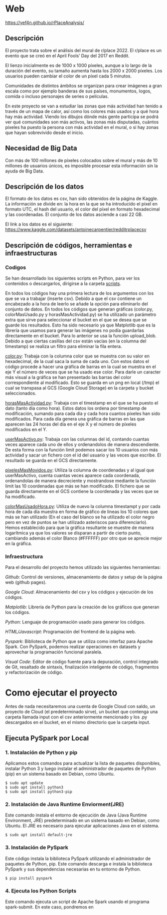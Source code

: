 
# Web
https://yef4n.github.io/rPlaceAnalysis/

## Descripción
El proyecto trata sobre el análisis del mural de r/place 2022. El r/place es un evento que se creó en el April Fools’ Day del 2017 en Reddit.

El lienzo inicialmente es de 1000 x 1000 píxeles, aunque a lo largo de la duración del evento, su tamaño aumenta hasta los 2000 x 2000 píxeles. Los usuarios pueden cambiar el color de un píxel cada 5 minutos.

Comunidades de distintos ámbitos se organizan para crear imágenes a gran escala como por ejemplo banderas de sus países, monumentos, logos, comida o incluso personajes de series o películas.

En este proyecto se van a estudiar las zonas que más actividad han tenido a través de un mapa de calor, así como los colores más usados y a qué hora hay más actividad. Viendo los dibujos dónde más gente participa se podrá ver qué comunidades son más activos, las zonas más disputadas, cuántos píxeles ha puesto la persona con más actividad en el mural, o si hay zonas que hayan sobrevivido desde el inicio.

## Necesidad de Big Data
Con más de 100 millones de píxeles colocados sobre el mural y más de 10 millones de usuarios únicos, es imposible procesar esta información sin la ayuda de Big Data.

## Descripción de los datos
El formato de los datos es csv, han sido obtenidos de la página de Kaggle. La información se divide en: la hora en la que se ha introducido el píxel en formato UTC, el hash del usuario, el color del píxel en formato hexadecimal y las coordenadas. El conjunto de los datos asciende a casi 22 GB.

El link a los datos es el siguiente: https://www.kaggle.com/datasets/antoinecarpentier/redditrplacecsv

## Descripción de códigos, herramientas e infraestructuras

### Codigos
Se han desarrollado los siguientes scripts en Python, para ver los contenidos o descargarlos, dirigirse a la carpeta [scripts](/scripts).

En todos los códigos hay una primera lectura de los argumentos con los que se va a trabajar (inserte csv). Debido a que el csv contiene un encabezado a la hora de leerlo se añade la opción para eliminarlo del conjunto de datos.
En todos los códigos que generan gráficas (color.py, colorMasUsado.py y  horasMasActividad.py) se ha utilizado un parámetro extra que sirve para seleccionar el bucket en el que se desea que se guarde los resultados. Esto ha sido necesario ya que Matplotlib que es la librería que usamos para generar las imágenes no podía guardarlas directamente en el bucket. Para lo anterior se usa la función upload_blob.
Debido a que ciertas casillas del csv están vacías (en la columna del timestamp) se realiza un filtro para eliminar la fila entera.

[color.py](/scripts/color.py): Trabaja con la columna color que se muestra con su valor en hexadecimal, de la cual saca la suma de cada uno. Con estos datos el código procede a hacer una gráfica de barras en la cual se muestra en el eje Y el número de veces que se ha usado ese color. Para darle un caracter más visual a la gráfica se han presentado las barras del color correspondiente al modificado. Esto se guarda en un png en local (/tmp) el cual se transpasa al GCS (Google Cloud Storage) en la carpeta y bucket seleccionados.

[horasMasActividad.py](scripts/horasMasActividad.py): Trabaja con el timestamp en el que se ha puesto el dato (tanto dia como hora). Estos datos los ordena por timestamp de modificación, sumando para cada día y cada hora cuantos píxeles han sido modificados. Para cada día genera una gráfica de barras en las que aparecen las 24 horas del día en el eje X y el número de píxeles modificados en el Y.

[userMasActivo.py](scripts/userMasActivo.py): Trabaja con las columnas del id, contando cuantas veces aparece cada uno de ellos y ordenandolos de manera descendiente. De esta forma con la función limit podemos sacar los 10 usuarios con más actividad y sacar un fichero con el id del usuario y las veces que escribe. El resultado se guarda en el GCS directamente.

[pixelesMasMovidos.py](scripts/pixelesMasMovidos.py): Utiliza la columna de coordenadas y al igual que userMasActivo, cuenta cuantas veces aparece cada coordenada, ordenandolas de manera decreciente y mostrandose mediante la función limit las 10 coordenadas que más se han modificado. El fichero que se guarda directamente en el GCS contiene la coordenada y las veces que se ha modificado.

[colorMasUsadoHora.py](scripts/colorMasUsadoHora.py): Utiliza de nuevo la columna timestampt y por cada hora de cada día muestra en forma de gráfico de lineas los 10 colores que más se han utilizado (En el caso del blanco se ha utilizado el color negro pero en vez de puntos se han utilizado asteriscos para diferenciarlo). Hemos establecido para que la gráfica resultante se muestre de manera logarítmica ya que los valores se disparan a partir de cierto punto, cambiando además el color Blanco (#FFFFFF) por otro que se aprecie mejor en la gráfica.

### Infraestructura
Para el desarrollo del proyecto hemos utilizado las siguientes herramientas:

_Github_: Control de versiones, almacenamiento de datos y setup de la página web (github pages).

_Google Cloud_: Almacenamiento del csv y los códigos y ejecución de los códigos.

_Matplotlib_: Librería de Python para la creación de los gráficos que generan los códigos.

_Python_: Lenguaje de programación usado para generar los códigos.

_HTML/Javascript_: Programación del frontend de la página web.

_Pyspark_: Biblioteca de Python que se utiliza como interfaz para Apache Spark. Con PySpark, podemos realizar operaciones en datasets y aprovechar la programación funcional paralela.

_Visual Code_: Editor de código fuente para la depuración, control integrado de Git, resaltado de sintaxis, finalización inteligente de código, fragmentos y refactorización de código.

# Como ejecutar el proyecto
Antes de nada necesitaremos una cuenta de Google Cloud con saldo, un proyecto de Cloud (el predeterminado sirve), un bucket que contenga una carpeta llamada input con el csv anteriormente mencionado y los .py descargados en el bucket, en el mismo directorio que la carpeta input.

## Ejecuta PySpark por  Local
### 1. Instalación de Python y pip
Aplicamos estos comandos para actualizar la lista de paquetes disponibles, instalar Python 3 y luego instalar el administrador de paquetes de Python (pip) en un sistema basado en Debian, como Ubuntu.


```
$ sudo apt update
$ sudo apt install python3
$ sudo apt install python3-pip
```
### 2. Instalación de Java Runtime Enviorment(JRE)
Este comando instala el entorno de ejecución de Java (Java Runtime Environment, JRE) predeterminado en un sistema basado en Debian, como Ubuntu. El JRE es necesario para ejecutar aplicaciones Java en el sistema.

```$ sudo apt install default-jre```
### 3. Instalación de PySpark
Este código instala la biblioteca PySpark utilizando el administrador de paquetes de Python, pip. Este comando descarga e instala la biblioteca PySpark y sus dependencias necesarias en tu entorno de Python.

```$ pip install pyspark```
### 4. Ejecuta los Python Scripts
Este comando ejecuta un script de Apache Spark usando el programa spark-submit. En este caso, pondremos en <script>  el nombre del script de Spark que deseas ejecutar.

```$ spark-submit <script>```
## Ejecuta PySpark por Cloud
Este comando crea un clúster de Google Cloud Dataproc en la región "europe-west6" con un nodo maestro y nodos de trabajo, y establece el tamaño de los discos de arranque tanto para el nodo maestro como para los nodos de trabajo en 50 GB.

```
$ gcloud dataproc clusters create example-cluster --region europe-west6 --enable-component-gateway --master-boot-disk-size 50GB --worker-boot-disk-size 50GB
```
A continuación, ejecutamos el siguiente comando para establecer BUCKET como el bucket que creamos con anterioridad,

```$ BUCKET=gs://<your bucket name> ```

Y ahora, para ejecutar cada uno de los códigos tendríamos que realizar lo siguiente (Nos liamos un poco con los códigos debido a que _Matplotlib_ no podía guardar directamente las gráficas en el bucket):
Los tres primeros al generar gráficas con _Matplotlib_ necesitamos pasarle como parámetro el ID del bucket donde queremos que lo guarde.

Ejecutar color.py:  ```spark-submit <numero workers> <numero ejecutores> $BUCKET/color.py $BUCKET/input <nombre archivo salida> <ID bucket>```

Ejecutar colorMasUsadoHora.py: ```spark-submit <numero workers> <numero ejecutores> $BUCKET/colorMasUsadoHora.py $BUCKET/input $BUCKET/<nombre archivo salida> <ID bucket>```

Ejecutar horasMasActividad.py: ```spark-submit <numero workers> <numero ejecutores> $BUCKET/horasMasActividad.py $BUCKET/input $BUCKET/<nombre archivo salida> <ID bucket>```

Los últimos dos códigos generan un txt que será procesado para mostrar una tabla con los valores.

Ejecutar pixelesMasMovidos.py: ```spark-submit <numero workers> <numero ejecutores> $BUCKET/pixelesMasMovidos.py $BUCKET/input $BUCKET/<nombre archivo salida>```

Ejecutar userMasActivo.py: ```spark-submit  <numero workers> <numero ejecutores> $BUCKET/userMasActivo.py $BUCKET/input $BUCKET/<nombre archivo salida>```

# Comparaciones de tiempos

![Gráficas_tiempos](https://github.com/YeF4n/rPlaceAnalysis/assets/100349938/43e63a15-7eb1-41d5-beab-85e8d4aee1ed)

Los tiempos y speed-ups han sido los siguientes:

[color.py](/scripts/color.py): 

          -Master: 264
  
          -2 W 2 C: 96   -Speedup = 264/96 = 2,75
  
          -2 W 4 C: 96   -Speedup = 264/96 = 2,75
  
          -2 W 8 C: 59   -Speedup = 264/59 = 4,47
  
          -4 W 2 C: 66   -Speedup = 264/66 = 4
  
          -4 W 3 C: 60   -Speedup = 264/60 = 4,4
  
          -4 W 4 C: 60   -Speedup = 264/60 = 4,4

[horasMasActividad.py](scripts/horasMasActividad.py): 

          -Master: 462   
  
          -2 W 2 C: 150   -Speedup = 462/150 = 3,08
  
          -2 W 4 C: 156   -Speedup = 462/156 = 2,96
  
          -2 W 8 C: 84   -Speedup = 462/84 = 5,5
          
          -4 W 2 C: 90   -Speedup = 462/90 = 5,133
          
          -4 W 3 C: 96   -Speedup = 462/96 = 4,81
          
          -4 W 4 C: 96   -Speedup = 462/96 = 4,81
  
[pixelesMasMovidos.py](scripts/pixelesMasMovidos.py): 

          -Master: 342   
          
          -2 W 2 C: 114   -Speedup = 342/114 = 3
          
          -2 W 4 C: 120   -Speedup = 342/120 = 2,85
          
          -2 W 8 C: 66   -Speedup = 342/66 = 5,18
          
          -4 W 2 C: 72   -Speedup = 342/72 = 4,75
          
          -4 W 3 C: 78   -Speedup = 342/78 = 4,38
          
          -4 W 4 C: 78   -Speedup = 342/78 = 4,38

[userMasActivo.py](scripts/userMasActivo.py): 

          -Master: 600 
          
          -2 W 2 C: 144   -Speedup = 600/144 = 4,16
          
          -2 W 4 C: 150   -Speedup = 600/150 = 4
          
          -2 W 8 C: 84   -Speedup = 600/84 = 7,14
          
          -4 W 2 C: 90   -Speedup = 600/90 = 6,67
          
          -4 W 3 C: 90   -Speedup = 600/90 = 6,67
          
          -4 W 4 C: 90   -Speedup = 600/90 = 6,67
          
[colorMasUsadoHora.py](scripts/colorMasUsadoHora.py): 

          -Master: 900  
          
          -2 W 2 C: 252   -Speedup = 900/252 = 3,571
          
          -2 W 4 C: 252   -Speedup = 900/252 = 3,571
          
          -2 W 8 C: 132   -Speedup = 900/132 = 6,82
          
          -4 W 2 C: 144   -Speedup = 900/144 = 6,25
          
          -4 W 3 C: 144   -Speedup = 900/144 = 6,25
          
          -4 W 4 C: 150   -Speedup = 900/150 = 6
